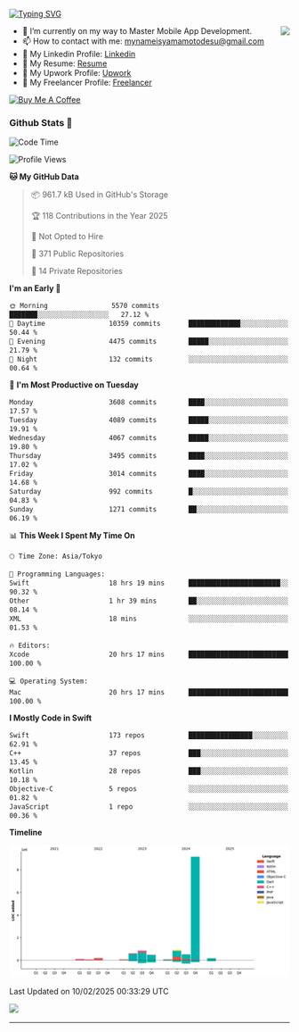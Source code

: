 
[![Typing SVG](https://readme-typing-svg.demolab.com/?lines=Thank+You+For+Visiting!!;You+Are+Welcome✨;I+am+Kyo+Yamamoto;Mobile+Developer)](https://git.io/typing-svg)
<p>
<img align="right" src="https://media.giphy.com/media/26ufdb3cYKwbRtYVW/giphy.gif" style="max-width:100%;" height="150px">

- 🌱 I’m currently on my way to Master Mobile App Development.
- 📫 How to contact with me: mynameisyamamotodesu@gmail.com
- 🔗 My Linkedin Profile: [Linkedin](https://www.linkedin.com/in/kyo-yamamoto-a2ab50239)
- 🔗 My Resume: [Resume](https://www.kickresume.com/cv/rNok4e/)
- 🔗 My Upwork Profile: [Upwork](https://www.upwork.com/freelancers/~01aa9115102bb4af25)
- 🔗 My Freelancer Profile: [Freelancer](https://www.freelancer.com/u/yamamotodesu)

<a href="https://www.buymeacoffee.com/kyoyamamoto" target="_blank"><img src="https://cdn.buymeacoffee.com/buttons/default-orange.png" alt="Buy Me A Coffee" height="41" width="174"></a>

### Github Stats 🥇 
<!--START_SECTION:waka-->
![Code Time](http://img.shields.io/badge/Code%20Time-1%2C042%20hrs%2032%20mins-blue)

![Profile Views](http://img.shields.io/badge/Profile%20Views-0-blue)

**🐱 My GitHub Data** 

> 📦 961.7 kB Used in GitHub's Storage 
 > 
> 🏆 118 Contributions in the Year 2025
 > 
> 🚫 Not Opted to Hire
 > 
> 📜 371 Public Repositories 
 > 
> 🔑 14 Private Repositories 
 > 
**I'm an Early 🐤** 

```text
🌞 Morning                5570 commits        ███████░░░░░░░░░░░░░░░░░░   27.12 % 
🌆 Daytime                10359 commits       █████████████░░░░░░░░░░░░   50.44 % 
🌃 Evening                4475 commits        █████░░░░░░░░░░░░░░░░░░░░   21.79 % 
🌙 Night                  132 commits         ░░░░░░░░░░░░░░░░░░░░░░░░░   00.64 % 
```
📅 **I'm Most Productive on Tuesday** 

```text
Monday                   3608 commits        ████░░░░░░░░░░░░░░░░░░░░░   17.57 % 
Tuesday                  4089 commits        █████░░░░░░░░░░░░░░░░░░░░   19.91 % 
Wednesday                4067 commits        █████░░░░░░░░░░░░░░░░░░░░   19.80 % 
Thursday                 3495 commits        ████░░░░░░░░░░░░░░░░░░░░░   17.02 % 
Friday                   3014 commits        ████░░░░░░░░░░░░░░░░░░░░░   14.68 % 
Saturday                 992 commits         █░░░░░░░░░░░░░░░░░░░░░░░░   04.83 % 
Sunday                   1271 commits        ██░░░░░░░░░░░░░░░░░░░░░░░   06.19 % 
```


📊 **This Week I Spent My Time On** 

```text
🕑︎ Time Zone: Asia/Tokyo

💬 Programming Languages: 
Swift                    18 hrs 19 mins      ███████████████████████░░   90.32 % 
Other                    1 hr 39 mins        ██░░░░░░░░░░░░░░░░░░░░░░░   08.14 % 
XML                      18 mins             ░░░░░░░░░░░░░░░░░░░░░░░░░   01.53 % 

🔥 Editors: 
Xcode                    20 hrs 17 mins      █████████████████████████   100.00 % 

💻 Operating System: 
Mac                      20 hrs 17 mins      █████████████████████████   100.00 % 
```

**I Mostly Code in Swift** 

```text
Swift                    173 repos           ████████████████░░░░░░░░░   62.91 % 
C++                      37 repos            ███░░░░░░░░░░░░░░░░░░░░░░   13.45 % 
Kotlin                   28 repos            ███░░░░░░░░░░░░░░░░░░░░░░   10.18 % 
Objective-C              5 repos             ░░░░░░░░░░░░░░░░░░░░░░░░░   01.82 % 
JavaScript               1 repo              ░░░░░░░░░░░░░░░░░░░░░░░░░   00.36 % 
```



**Timeline**

![Lines of Code chart](https://raw.githubusercontent.com/YamamotoDesu/YamamotoDesu/main/assets/bar_graph.png)


 Last Updated on 10/02/2025 00:33:29 UTC
<!--END_SECTION:waka-->

![](https://github-profile-summary-cards.vercel.app/api/cards/profile-details?username=YamamotoDesu&theme=vue)

----
